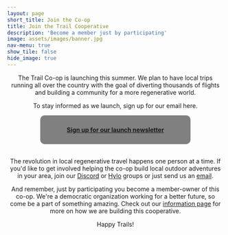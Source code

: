 ```yaml
---
layout: page
short_title: Join the Co-op
title: Join the Trail Cooperative
description: 'Become a member just by participating'
image: assets/images/banner.jpg
nav-menu: true
show_tile: false
hide_image: true
---
```

<div style="max-width:800px;text-align:center;margin:auto">
<p>The Trail Co-op is launching this summer. We plan to have local trips running all over the country with the goal of diverting thousands of flights and building a community for a more regenerative world.</p>

<p>To stay informed as we launch, sign up for our email here.</p>

<a href="signup.html"><p style="margin:auto;max-width: 300px; text-align:center; background-color:grey; border-radius:10px; padding:5%;"><strong>Sign up for our launch newsletter</strong></p></a>
<br/>
<p>
The revolution in local regenerative travel happens one person at a time.  If you'd like to get involved helping the co-op build local outdoor adventures in your area, join our <a href="https://discord.gg/6VbCwAcHwg">Discord</a> or <a href="https://www.hylo.com/groups/coop-trail">Hylo</a> groups or just send us an <a href="mailto:thecooptrail@gmail.com">email</a>.
</p>

<p>And remember, just by participating you become a member-owner of this co-op. We're a democratic organization working for a better future, so come be a part of something amazing.  Check out our <a href="information.html">information page</a> for more on how we are building this cooperative.</p>
<p>
Happy Trails!
</p>
</div>